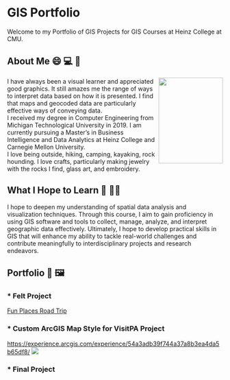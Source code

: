 # GIS Portfolio 

Welcome to my Portfolio of GIS Projects for GIS Courses at Heinz College at CMU.

## About Me 😄 💻 🥾
<img align="right" src="https://github.com/njmcgrat/GIS-Portfolio/assets/143455814/1b97f39f-7e01-4d5c-bfc8-e865c4771869" width="150" height="200" />

I have always been a visual learner and appreciated good graphics. It still amazes me the range of ways to interpret data based on how it is presented. I find that maps and geocoded data are particularly effective ways of conveying data. <br>
I received my degree in Computer Engineering from Michigan Technological University in 2019. I am currently pursuing a Master’s in Business Intelligence and Data Analytics at Heinz College and Carnegie Mellon University. <br>
I love being outside, hiking, camping, kayaking, rock hounding. I love crafts, particularly making jewelry with the rocks I find, glass art, and embroidery.

## What I Hope to Learn 🧠 🙋‍♀️
I hope to deepen my understanding of spatial data analysis and visualization techniques. Through this course, I aim to gain proficiency in using GIS software and tools to collect, manage, analyze, and interpret geographic data effectively. Ultimately, I hope to develop practical skills in GIS that will enhance my ability to tackle real-world challenges and contribute meaningfully to interdisciplinary projects and research endeavors.

## Portfolio 🎨 🖼️

### * Felt Project
[Fun Places Road Trip](https://felt.com/map/Fun-places-road-trip-copy-bu59CWs9B2SxC30ux5tmJ5lD)

### * Custom ArcGIS Map Style for VisitPA Project
https://experience.arcgis.com/experience/54a3adb39f744a37a8b3ea4da5b65df8/
[![](https://experience.arcgis.com/experience/54a3adb39f744a37a8b3ea4da5b65df8/)](https://experience.arcgis.com/experience/54a3adb39f744a37a8b3ea4da5b65df8/)
### * Final Project
